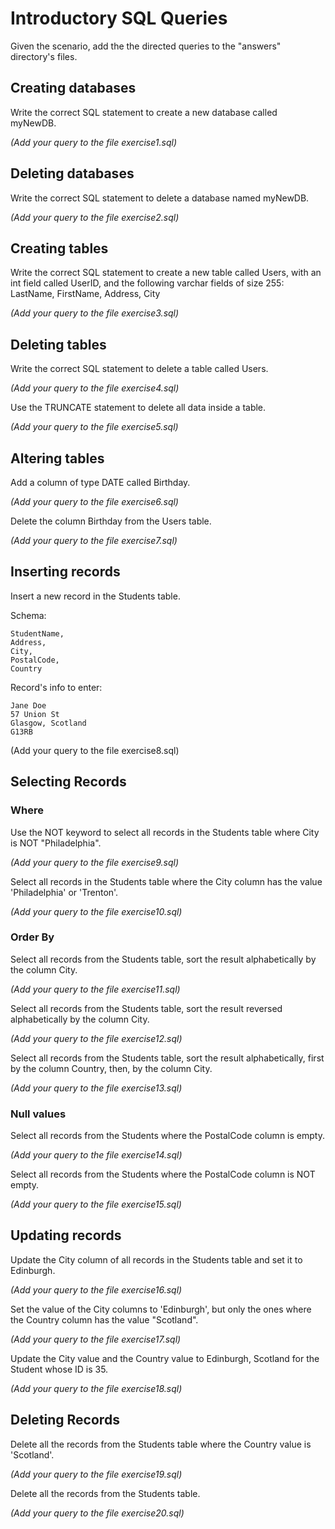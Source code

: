 # Introductory SQL Queries
Given the scenario, add the the directed queries to the "answers" directory's files.

## Creating databases

Write the correct SQL statement to create a new database called myNewDB.

*(Add your query to the file exercise1.sql)*

## Deleting databases

Write the correct SQL statement to delete a database named myNewDB.

*(Add your query to the file exercise2.sql)*

## Creating tables

Write the correct SQL statement to create a new table called Users, with an int field called UserID, and the following varchar fields of size 255: LastName, FirstName, Address, City

*(Add your query to the file exercise3.sql)*

## Deleting tables

Write the correct SQL statement to delete a table called Users.

*(Add your query to the file exercise4.sql)*


Use the TRUNCATE statement to delete all data inside a table.

*(Add your query to the file exercise5.sql)*

## Altering tables

Add a column of type DATE called Birthday.

*(Add your query to the file exercise6.sql)*

Delete the column Birthday from the Users table.

*(Add your query to the file exercise7.sql)*
  

## Inserting records

Insert a new record in the Students table.

Schema:
 
```
StudentName,
Address, 
City, 
PostalCode,
Country
```
Record's info to enter:

```
Jane Doe
57 Union St
Glasgow, Scotland
G13RB
```

(Add your query to the file exercise8.sql)

## Selecting Records

### Where

Use the NOT keyword to select all records in the Students table where City is NOT "Philadelphia".

*(Add your query to the file exercise9.sql)*

Select all records in the Students table where the City column has the value 'Philadelphia' or 'Trenton'.

*(Add your query to the file exercise10.sql)*

### Order By
Select all records from the Students table, sort the result alphabetically by the column City.

*(Add your query to the file exercise11.sql)*

Select all records from the Students table, sort the result reversed alphabetically by the column City.

*(Add your query to the file exercise12.sql)*

Select all records from the Students table, sort the result alphabetically, first by the column Country, then, by the column City.

*(Add your query to the file exercise13.sql)*

### Null values
Select all records from the Students where the PostalCode column is empty.

*(Add your query to the file exercise14.sql)*

Select all records from the Students where the PostalCode column is NOT empty.

*(Add your query to the file exercise15.sql)*


## Updating records
Update the City column of all records in the Students table and set it to Edinburgh.

*(Add your query to the file exercise16.sql)*
 
 Set the value of the City columns to 'Edinburgh', but only the ones where the Country column has the value "Scotland".

*(Add your query to the file exercise17.sql)*
 
Update the City value and the Country value to Edinburgh, Scotland for the Student whose ID is 35.

*(Add your query to the file exercise18.sql)*

## Deleting Records
Delete all the records from the Students table where the Country value is 'Scotland'.

*(Add your query to the file exercise19.sql)*
 
Delete all the records from the Students table.

*(Add your query to the file exercise20.sql)*
